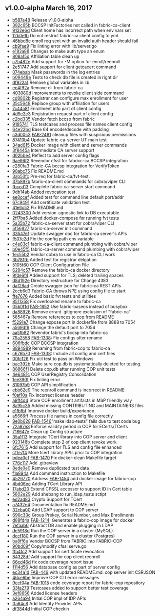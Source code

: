 ## v1.0.0-alpha March 16, 2017

* [b587a48](https://github.com/hyperledger/fabric/commit/b587a48) Release v1.0.0-alpha
* [382c65b](https://github.com/hyperledger/fabric/commit/382c65b) BCCSP InitFactories not called in fabric-ca-client
* [9132e6d](https://github.com/hyperledger/fabric/commit/9132e6d) Client home has incorrect path when env vars set
* [12b0e1b](https://github.com/hyperledger/fabric/commit/12b0e1b) Do not restrict fabric-ca client config to yml
* [46bbd8c](https://github.com/hyperledger/fabric/commit/46bbd8c) enroll req sent with an invalid auth header should fail
* [cb9fae9](https://github.com/hyperledger/fabric/commit/cb9fae9) Fix linting error with lib/server.go
* [e183a88](https://github.com/hyperledger/fabric/commit/e183a88) Changes to make auth type an enum
* [808a15d](https://github.com/hyperledger/fabric/commit/808a15d) Affiliation table clean up
* [c7b482e](https://github.com/hyperledger/fabric/commit/c7b482e) Add support for -M option for enroll/reenroll
* [2e51747](https://github.com/hyperledger/fabric/commit/2e51747) Add support for client getcacert command
* [074ebab](https://github.com/hyperledger/fabric/commit/074ebab) Mask passwords in the log entries
* [b09448e](https://github.com/hyperledger/fabric/commit/b09448e) Tests to check db file is created in right dir
* [df922a1](https://github.com/hyperledger/fabric/commit/df922a1) Remove global variables in lib
* [ee4f92a](https://github.com/hyperledger/fabric/commit/ee4f92a) Remove cli from fabric-ca
* [403080d](https://github.com/hyperledger/fabric/commit/403080d) Improvements to revoke client side command
* [cd8802b](https://github.com/hyperledger/fabric/commit/cd8802b) Registrar can configure max enrollment for user
* [35c5648](https://github.com/hyperledger/fabric/commit/35c5648) Replace group with affiliation for users
* [7c44a8f](https://github.com/hyperledger/fabric/commit/7c44a8f) Enrollment info part of client config
* [4d9e2e3](https://github.com/hyperledger/fabric/commit/4d9e2e3) Registration request part of client config
* [c2bd335](https://github.com/hyperledger/fabric/commit/c2bd335) Vendor fetch bccsp from fabric
* [9195741](https://github.com/hyperledger/fabric/commit/9195741) TLS testcases and process file names client config
* [64e22bd](https://github.com/hyperledger/fabric/commit/64e22bd) Base 64 encode/decode with padding
* [c3d00c3](https://github.com/hyperledger/fabric/commit/c3d00c3) [FAB-2481](https://jira.hyperledger.org/browse/FAB-2481) cleanup files with suspicious permissions
* [87410b4](https://github.com/hyperledger/fabric/commit/87410b4) Update fabric-ca-server UT main test
* [34ad615](https://github.com/hyperledger/fabric/commit/34ad615) Docker image with client and server commands
* [3f8445a](https://github.com/hyperledger/fabric/commit/3f8445a) Intermediate CA server support
* [d02bbe4](https://github.com/hyperledger/fabric/commit/d02bbe4) Reflect to add server config flags
* [9ae96f2](https://github.com/hyperledger/fabric/commit/9ae96f2) Revendor cfssl for fabricc-ca BCCSP integration
* [c280fa3](https://github.com/hyperledger/fabric/commit/c280fa3) Fabric-CA bccsp integration for VerifyToken
* [98abc75](https://github.com/hyperledger/fabric/commit/98abc75) Fix README.md
* [3ab50fc](https://github.com/hyperledger/fabric/commit/3ab50fc) Pre-req for fabric-ca/fvt-test.
* [37b897b](https://github.com/hyperledger/fabric/commit/37b897b) fabric-ca-client commands for cobra/viper CLI
* [fbccd13](https://github.com/hyperledger/fabric/commit/fbccd13) Complete fabric-ca-server start command
* [9db14ab](https://github.com/hyperledger/fabric/commit/9db14ab) Added revocation test
* [ee8ccef](https://github.com/hyperledger/fabric/commit/ee8ccef) Added test for command line default port/addr
* [67c9491](https://github.com/hyperledger/fabric/commit/67c9491) Add certificate validation test
* [41e6c52](https://github.com/hyperledger/fabric/commit/41e6c52) Fix README.md
* [0243300](https://github.com/hyperledger/fabric/commit/0243300) Add version-agnostic link to DB executable
* [2ff7ba5](https://github.com/hyperledger/fabric/commit/2ff7ba5) Added docker-compose for running fvt tests
* [5a35b72](https://github.com/hyperledger/fabric/commit/5a35b72) fabric-ca-server start for cobra/viper CLI
* [5f56827](https://github.com/hyperledger/fabric/commit/5f56827) fabric-ca-server init command
* [33547ef](https://github.com/hyperledger/fabric/commit/33547ef) Update swagger doc for fabric-ca server's APIs
* [f507e2d](https://github.com/hyperledger/fabric/commit/f507e2d) Fix the config path env variable
* [c4e83c1](https://github.com/hyperledger/fabric/commit/c4e83c1) fabric-ca-client command plumbing with cobra/viper
* [b0e45f5](https://github.com/hyperledger/fabric/commit/b0e45f5) fabric-ca-server command plumbing with cobra/viper
* [1ec55b2](https://github.com/hyperledger/fabric/commit/1ec55b2) Vendor cobra to use in fabric-ca CLI work
* [3b781fb](https://github.com/hyperledger/fabric/commit/3b781fb) Added test for registrar delgation
* [5105f60](https://github.com/hyperledger/fabric/commit/5105f60) COP Client Configuration File
* [6294c57](https://github.com/hyperledger/fabric/commit/6294c57) Remove the fabric-ca docker directory
* [9fde6f4](https://github.com/hyperledger/fabric/commit/9fde6f4) Added support for TLS; deleted trailing spaces
* [d8d192e](https://github.com/hyperledger/fabric/commit/d8d192e) Directory restructure for Change 4383
* [daf28ad](https://github.com/hyperledger/fabric/commit/daf28ad) Create swagger json for fabric-ca REST APIs
* [2ccb6d3](https://github.com/hyperledger/fabric/commit/2ccb6d3) Fabric-CA throws NPE using config file to start
* [ffe7676](https://github.com/hyperledger/fabric/commit/ffe7676) Added basic fvt tests and utilities
* [8511358](https://github.com/hyperledger/fabric/commit/8511358) Fix overlooked rename to fabric-ca
* [05b0f1d](https://github.com/hyperledger/fabric/commit/05b0f1d) [FAB-1652](https://jira.hyperledger.org/browse/FAB-1652) Use fabric-baseos instead of busybox
* [da88926](https://github.com/hyperledger/fabric/commit/da88926) Remove errant .gitignore exclusion of "fabric-ca"
* [585467a](https://github.com/hyperledger/fabric/commit/585467a) Remove references to cop from README
* [f5291e7](https://github.com/hyperledger/fabric/commit/f5291e7) Change expose port in dockerfile from 8888 to 7054
* [a569df9](https://github.com/hyperledger/fabric/commit/a569df9) Change the default port to 7054
* [aa5fb82](https://github.com/hyperledger/fabric/commit/aa5fb82) Revendor fabric's bccsp into fabric-ca
* [79a2558](https://github.com/hyperledger/fabric/commit/79a2558) [FAB-1338](https://jira.hyperledger.org/browse/FAB-1338): Fix configs after rename
* [606fbdc](https://github.com/hyperledger/fabric/commit/606fbdc) COP BCCSP integration
* [8894989](https://github.com/hyperledger/fabric/commit/8894989) Renaming from fabric-cop to fabric-ca
* [c676b70](https://github.com/hyperledger/fabric/commit/c676b70) [FAB-1338](https://jira.hyperledger.org/browse/FAB-1338): Include all config and cert files
* [00fc126](https://github.com/hyperledger/fabric/commit/00fc126) Fix util test to pass on Windows
* [bac392b](https://github.com/hyperledger/fabric/commit/bac392b) Make sure cop.db is systematically deleted for testing.
* [88866f1](https://github.com/hyperledger/fabric/commit/88866f1) Delete cop.db after running COP unit tests
* [4e6481c](https://github.com/hyperledger/fabric/commit/4e6481c) COP UserRegistry Consolidation
* [1ee390f](https://github.com/hyperledger/fabric/commit/1ee390f) Fix linting error
* [81097b9](https://github.com/hyperledger/fabric/commit/81097b9) COP API simplification
* [ebb62e9](https://github.com/hyperledger/fabric/commit/ebb62e9) The reenroll command is incorrect in README
* [f0af10a](https://github.com/hyperledger/fabric/commit/f0af10a) Fix incorrect license header
* [a9ff4d4](https://github.com/hyperledger/fabric/commit/a9ff4d4) Store COP enrollment artifacts in MSP friendly way
* [8a95c35](https://github.com/hyperledger/fabric/commit/8a95c35) Added missing CONTRIBUTING and MAINTAINERS files
* [e1fbfbf](https://github.com/hyperledger/fabric/commit/e1fbfbf) Improve docker build/experience
* [a5666ff](https://github.com/hyperledger/fabric/commit/a5666ff) Process file names in config file correctly
* [8e0b628](https://github.com/hyperledger/fabric/commit/8e0b628) [FAB-1546](https://jira.hyperledger.org/browse/FAB-1546)"make ldap-tests" fails due to test code bug
* [72a87e3](https://github.com/hyperledger/fabric/commit/72a87e3) Enforce validity period in COP for ECerts/TCerts
* [718647e](https://github.com/hyperledger/fabric/commit/718647e) Clean up Config structure
* [35a1f13](https://github.com/hyperledger/fabric/commit/35a1f13) Integrate TCert library into COP server and client
* [923148b](https://github.com/hyperledger/fabric/commit/923148b) Complete step 2 of cop client revoke work
* [6fc7615](https://github.com/hyperledger/fabric/commit/6fc7615) Add support for TLS and config file enhanced
* [c11e7f4](https://github.com/hyperledger/fabric/commit/c11e7f4) More tcert library APIs prior to COP integration
* [bdea0cf](https://github.com/hyperledger/fabric/commit/bdea0cf) [FAB-1470](https://jira.hyperledger.org/browse/FAB-1470) Fix docker-clean Makefile target
* [776c117](https://github.com/hyperledger/fabric/commit/776c117) Add .gitreview
* [8ede0e0](https://github.com/hyperledger/fabric/commit/8ede0e0) Remove duplicated test data
* [f1a894a](https://github.com/hyperledger/fabric/commit/f1a894a) Add command instruction to Makefile
* [4526770](https://github.com/hyperledger/fabric/commit/4526770) Address [FAB-1454](https://jira.hyperledger.org/browse/FAB-1454) add docker image for fabric-cop
* [4bd06ec](https://github.com/hyperledger/fabric/commit/4bd06ec) Adding TCert Library API
* [17abd20](https://github.com/hyperledger/fabric/commit/17abd20) Extend CFSSL accessor to support ID in Cert table
* [5802e29](https://github.com/hyperledger/fabric/commit/5802e29) Add shebang to run_ldap_tests sctipt
* [ed2ad83](https://github.com/hyperledger/fabric/commit/ed2ad83) Crypto Support for TCert
* [a7432e4](https://github.com/hyperledger/fabric/commit/a7432e4) Documentation fix README.md
* [32cba00](https://github.com/hyperledger/fabric/commit/32cba00) Add LDAP support to COP server
* [690c33c](https://github.com/hyperledger/fabric/commit/690c33c) Group Prekey, Serial Number, and Max Enrollments
* [d88fd4a](https://github.com/hyperledger/fabric/commit/d88fd4a) [FAB-1214](https://jira.hyperledger.org/browse/FAB-1214): Generates a fabric-cop image for docker
* [7efaab6](https://github.com/hyperledger/fabric/commit/7efaab6) Abstract DB and enable plugging in LDAP
* [de5918d](https://github.com/hyperledger/fabric/commit/de5918d) Run the COP server in a cluster (MySQL)
* [dccf180](https://github.com/hyperledger/fabric/commit/dccf180) Run the COP server in a cluster (Postgres)
* [ba8ff6e](https://github.com/hyperledger/fabric/commit/ba8ff6e) Vendor BCCSP from FABRIC into FABRIC-COP
* [90bd09f](https://github.com/hyperledger/fabric/commit/90bd09f) Copy/modify cfssl serve.go
* [ffb4fc2](https://github.com/hyperledger/fabric/commit/ffb4fc2) Add support for certificate revocation
* [84328df](https://github.com/hyperledger/fabric/commit/84328df) Add support for cop client reenroll
* [66cd46d](https://github.com/hyperledger/fabric/commit/66cd46d) fix code coverage report issue
* [1114d56](https://github.com/hyperledger/fabric/commit/1114d56) Add database config as part of server config
* [ec34a1d](https://github.com/hyperledger/fabric/commit/ec34a1d) [FAB-449](https://jira.hyperledger.org/browse/FAB-449) with updated README.md: cop server init CSRJSON
* [46ce6be](https://github.com/hyperledger/fabric/commit/46ce6be) Improve COP CLI error messages
* [9ccf04a](https://github.com/hyperledger/fabric/commit/9ccf04a) [FAB-1015](https://jira.hyperledger.org/browse/FAB-1015) code coverage report for fabric-cop repository
* [33fa279](https://github.com/hyperledger/fabric/commit/33fa279) Testcases added to support better test coverage
* [3ef8656](https://github.com/hyperledger/fabric/commit/3ef8656) Added license headers
* [a264a94](https://github.com/hyperledger/fabric/commit/a264a94) Initial COP impl of IDP APIs
* [ffa64c8](https://github.com/hyperledger/fabric/commit/ffa64c8) Add Identity Provider APIs
* [df3844d](https://github.com/hyperledger/fabric/commit/df3844d) Initial COP checkin

